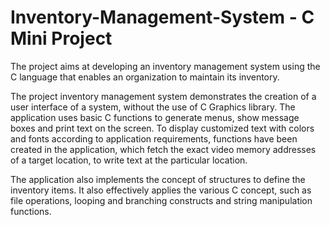 # Inventory-Management-System - C Mini Project

The project aims at developing an inventory management system using the C language that enables an organization to maintain its inventory.

The project inventory management system demonstrates the creation of a user interface of a system, without the use of C Graphics library. The application uses basic C functions to generate menus, show message boxes and print text on the screen. To display customized text with colors and fonts according to application requirements, functions have been created in the application, which fetch the exact video memory addresses of a target location, to write text at the particular location.

The application also implements the concept of structures to define the inventory items. It also effectively applies the various C concept, such as file operations, looping and branching constructs and string manipulation functions.
